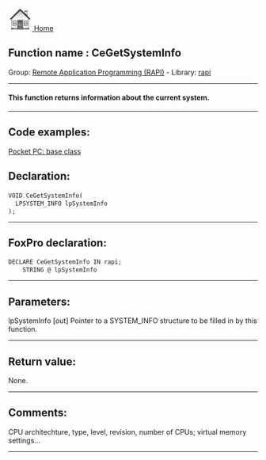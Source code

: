 [<img src="../../images/home.png"> Home ](https://github.com/VFPX/Win32API)  

## Function name : CeGetSystemInfo
Group: [Remote Application Programming (RAPI)](../../functions_group.md#Remote_Application_Programming_(RAPI))  -  Library: [rapi](../../libraries.md#rapi)  
***  


#### This function returns information about the current system. 
***  


## Code examples:
[Pocket PC: base class](../../samples/sample_440.md)  

## Declaration:
```foxpro  
VOID CeGetSystemInfo(
  LPSYSTEM_INFO lpSystemInfo
);  
```  
***  


## FoxPro declaration:
```foxpro  
DECLARE CeGetSystemInfo IN rapi;
	STRING @ lpSystemInfo  
```  
***  


## Parameters:
lpSystemInfo 
[out] Pointer to a SYSTEM_INFO structure to be filled in by this function.   
***  


## Return value:
None.  
***  


## Comments:
CPU architechture, type, level, revision, number of CPUs; virtual memory settings...  
  
***  

